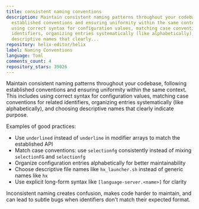 ```yaml
---
title: consistent naming conventions
description: Maintain consistent naming patterns throughout your codebase, following
  established conventions and ensuring uniformity within the same context. This includes
  using correct syntax for configuration values, matching case conventions for related
  identifiers, organizing entries systematically (like alphabetically), and choosing
  descriptive names that clearly...
repository: helix-editor/helix
label: Naming Conventions
language: Toml
comments_count: 4
repository_stars: 39026
---
```


Maintain consistent naming patterns throughout your codebase, following established conventions and ensuring uniformity within the same context. This includes using correct syntax for configuration values, matching case conventions for related identifiers, organizing entries systematically (like alphabetically), and choosing descriptive names that clearly indicate purpose.

Examples of good practices:
- Use `underlined` instead of `underline` in modifier arrays to match the established API
- Match case conventions: use `selectionfg` consistently instead of mixing `selectionFG` and `selectionfg`
- Organize configuration entries alphabetically for better maintainability
- Choose descriptive file names like `hx_launcher.sh` instead of generic names like `hx`
- Use explicit long-form syntax like `[language-server.<name>]` for clarity

Inconsistent naming creates confusion, makes code harder to maintain, and can lead to subtle bugs when identifiers don't match their expected format.